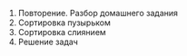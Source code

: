 1. Повторение. Разбор домашнего задания
1. Сортировка пузырьком
1. Сортировка слиянием
1. Решение задач
